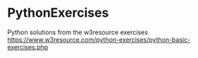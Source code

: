 # PythonExercises
Python solutions from the w3resource exercises
https://www.w3resource.com/python-exercises/python-basic-exercises.php
